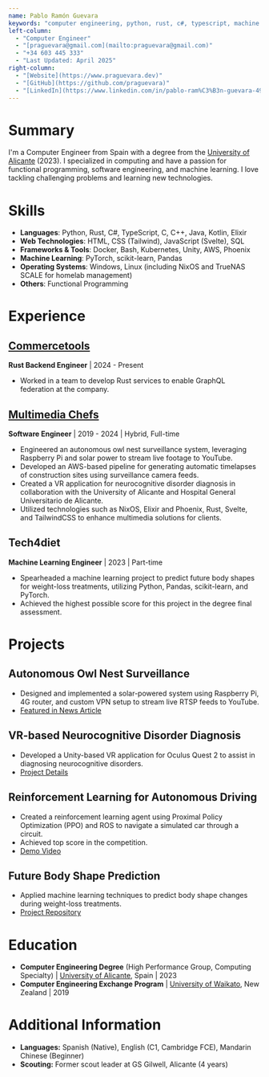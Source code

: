 ```yaml
---
name: Pablo Ramón Guevara
keywords: "computer engineering, python, rust, c#, typescript, machine learning, virtual reality, autonomous systems, web development, linux, windows, reinforcement learning"
left-column:
  - "Computer Engineer"
  - "[praguevara@gmail.com](mailto:praguevara@gmail.com)"
  - "+34 603 445 333"
  - "Last Updated: April 2025"
right-column:
  - "[Website](https://www.praguevara.dev)"
  - "[GitHub](https://github.com/praguevara)"
  - "[LinkedIn](https://www.linkedin.com/in/pablo-ram%C3%B3n-guevara-498283165/)"
---
```


# Summary

I'm a Computer Engineer from Spain with a degree from the [University of Alicante](https://www.ua.es/) (2023). I specialized in computing and have a passion for functional programming, software engineering, and machine learning. I love tackling challenging problems and learning new technologies.

# Skills

- **Languages**: Python, Rust, C#, TypeScript, C, C++, Java, Kotlin, Elixir
- **Web Technologies**: HTML, CSS (Tailwind), JavaScript (Svelte), SQL
- **Frameworks & Tools**: Docker, Bash, Kubernetes, Unity, AWS, Phoenix
- **Machine Learning**: PyTorch, scikit-learn, Pandas
- **Operating Systems**: Windows, Linux (including NixOS and TrueNAS SCALE for homelab management)
- **Others**: Functional Programming

# Experience

## [Commercetools](https://commercetools.com/)

**Rust Backend Engineer** | 2024 - Present

- Worked in a team to develop Rust services to enable GraphQL federation at the company.

## [Multimedia Chefs](https://www.multimediachefs.com)

**Software Engineer** | 2019 - 2024 | Hybrid, Full-time

- Engineered an autonomous owl nest surveillance system, leveraging Raspberry Pi and solar power to stream live footage to YouTube.
- Developed an AWS-based pipeline for generating automatic timelapses of construction sites using surveillance camera feeds.
- Created a VR application for neurocognitive disorder diagnosis in collaboration with the University of Alicante and Hospital General Universitario de Alicante.
- Utilized technologies such as NixOS, Elixir and Phoenix, Rust, Svelte, and TailwindCSS to enhance multimedia solutions for clients.

## Tech4diet

**Machine Learning Engineer** | 2023 | Part-time

- Spearheaded a machine learning project to predict future body shapes for weight-loss treatments, utilizing Python, Pandas, scikit-learn, and PyTorch.
- Achieved the highest possible score for this project in the degree final assessment.

# Projects

## Autonomous Owl Nest Surveillance

- Designed and implemented a solar-powered system using Raspberry Pi, 4G router, and custom VPN setup to stream live RTSP feeds to YouTube.
- [Featured in News Article](https://web.archive.org/web/20220401124435/https://cadenaser.com/2022/04/01/el-niu-dun-duc-als-secans-de-la-plana-de-lleida/)

## VR-based Neurocognitive Disorder Diagnosis

- Developed a Unity-based VR application for Oculus Quest 2 to assist in diagnosing neurocognitive disorders.
- [Project Details](https://www.simialab.com/projects/realidad-virtual-aplicada-a-transtornos-neurocognitivos)

## Reinforcement Learning for Autonomous Driving

- Created a reinforcement learning agent using Proximal Policy Optimization (PPO) and ROS to navigate a simulated car through a circuit.
- Achieved top score in the competition.
- [Demo Video](https://www.youtube.com/watch?v=u8DQiB4AqWo)

## Future Body Shape Prediction

- Applied machine learning techniques to predict body shape changes during weight-loss treatments.
- [Project Repository](http://hdl.handle.net/10045/136544)

# Education

- **Computer Engineering Degree** (High Performance Group, Computing Specialty) | [University of Alicante](https://www.ua.es/), Spain | 2023
- **Computer Engineering Exchange Program** | [University of Waikato](https://www.waikato.ac.nz/), New Zealand | 2019

# Additional Information

- **Languages:** Spanish (Native), English (C1, Cambridge FCE), Mandarin Chinese (Beginner)
- **Scouting:** Former scout leader at GS Gilwell, Alicante (4 years)
